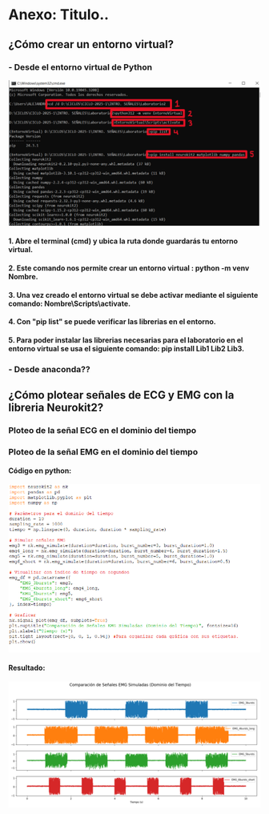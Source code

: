 # Anexo: Titulo..

## ¿Cómo crear un entorno virtual?

### - Desde el entorno virtual de Python
![FIG1 - Señal EMG](./Imágenes%20en%20el%20Anexo/FIG1.png)
#### 1. Abre el terminal (cmd) y ubica la ruta donde guardarás tu entorno virtual.
#### 2. Este comando nos permite crear un entorno virtual : python -m venv Nombre.
#### 3. Una vez creado el entorno virtual se debe activar mediante el siguiente comando: Nombre\Scripts\activate.
#### 4. Con "pip list" se puede verificar las librerias en el entorno.
#### 5. Para poder instalar las librerias necesarias para el laboratorio en el entorno virtual se usa el siguiente comando: pip install Lib1 Lib2 Lib3.

### - Desde anaconda??


## ¿Cómo plotear señales de ECG y EMG con la libreria Neurokit2?
### Ploteo de la señal ECG en el dominio del tiempo

### Ploteo de la señal EMG en el dominio del tiempo
#### Código en python:
<img src="./Imágenes en el Anexo/CodigoEMG.png" alt="Código EMG" width="600">

#### Resultado:
<img src="./Imágenes en el Anexo/EMG.png" alt="Gráfica EMG" width="800">







